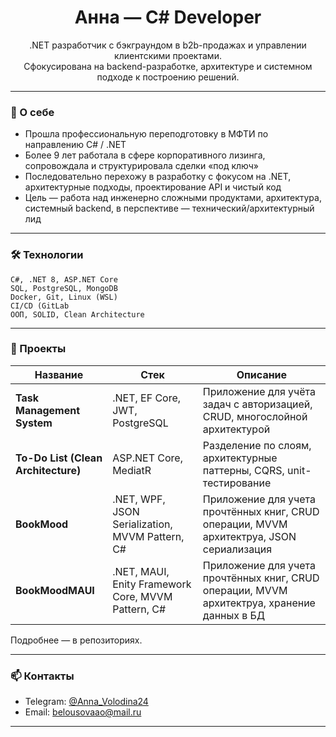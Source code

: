 <h1 align="center">Анна — C# Developer</h1>

<p align="center">
  .NET разработчик с бэкграундом в b2b-продажах и управлении клиентскими проектами.<br>
  Сфокусирована на backend-разработке, архитектуре и системном подходе к построению решений.
</p>

---

### 📌 О себе

- Прошла профессиональную переподготовку в МФТИ по направлению C# / .NET
- Более 9 лет работала в сфере корпоративного лизинга, сопровождала и структурировала сделки «под ключ»
- Последовательно перехожу в разработку с фокусом на .NET, архитектурные подходы, проектирование API и чистый код
- Цель — работа над инженерно сложными продуктами, архитектура, системный backend, в перспективе — технический/архитектурный лид

---

### 🛠 Технологии

```
C#, .NET 8, ASP.NET Core  
SQL, PostgreSQL, MongoDB  
Docker, Git, Linux (WSL)  
CI/CD (GitLab  
ООП, SOLID, Clean Architecture
```

---

### 📂 Проекты

| Название | Стек | Описание |
|----------|------|----------|
| **Task Management System** | .NET, EF Core, JWT, PostgreSQL | Приложение для учёта задач с авторизацией, CRUD, многослойной архитектурой |
| **To-Do List (Clean Architecture)** | ASP.NET Core, MediatR | Разделение по слоям, архитектурные паттерны, CQRS, unit-тестирование 
| **BookMood** | .NET, WPF, JSON Serialization, MVVM Pattern, C# | Приложение для учета прочтённых книг, CRUD операции, MVVM архитектруа, JSON сериализация |
| **BookMoodMAUI** | .NET, MAUI, Enity Framework Core, MVVM Pattern, C# | Приложение для учета прочтённых книг, CRUD операции, MVVM архитектруа, хранение данных в БД |

Подробнее — в репозиториях.

---

### 📫 Контакты

- Telegram: [@Anna_Volodina24](https://t.me/Anna_Volodina24)
- Email: belousovaao@mail.ru

---
